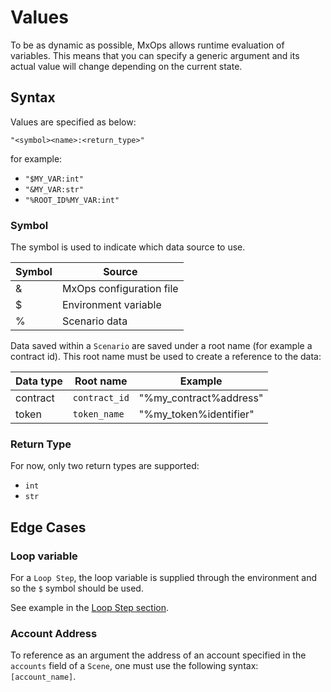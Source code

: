 # Values

To be as dynamic as possible, MxOps allows runtime evaluation of variables. This means that you can specify a generic argument and its actual value will change depending on the current state.

## Syntax

Values are specified as below:

`"<symbol><name>:<return_type>"`

for example:

- `"$MY_VAR:int"`
- `"&MY_VAR:str"`
- `"%ROOT_ID%MY_VAR:int"`

### Symbol

The symbol is used to indicate which data source to use.

| Symbol | Source                      |
|--------|-----------------------------|
| &      | MxOps configuration file    |
| $      | Environment variable        |
| %      | Scenario data               |

Data saved within a `Scenario` are saved under a root name (for example a contract id). This root name must be used to create a reference to the data:

| Data type | Root name     | Example                |
|-----------|---------------|------------------------|
| contract  | `contract_id` | "%my_contract%address" |
| token     | `token_name`  | "%my_token%identifier" |

### Return Type

For now, only two return types are supported:

- `int`
- `str`
  
## Edge Cases

### Loop variable

For a `Loop Step`, the loop variable is supplied through the environment and so the `$` symbol should be used.

See example in the [Loop Step section](loop_step_target).

### Account Address

To reference as an argument the address of an account specified in the `accounts` field of a `Scene`, one must use the following syntax: `[account_name]`.
